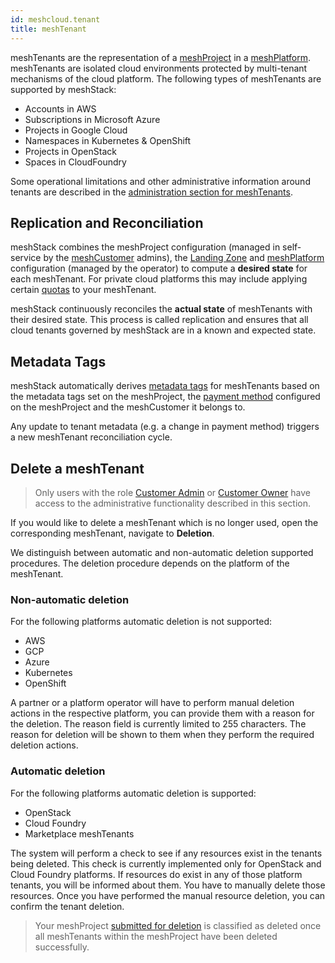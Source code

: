 ```yaml
---
id: meshcloud.tenant
title: meshTenant
---
```


meshTenants are the representation of a [meshProject](./meshcloud.project.md) in a [meshPlatform](./meshcloud.platforms.md).
meshTenants are isolated cloud environments protected by multi-tenant mechanisms of the cloud platform. The following types of meshTenants are supported by meshStack:

- Accounts in AWS
- Subscriptions in Microsoft Azure
- Projects in Google Cloud
- Namespaces in Kubernetes & OpenShift
- Projects in OpenStack
- Spaces in CloudFoundry

Some operational limitations and other administrative information around tenants are described in the [administration section for meshTenants](meshstack.tenants.md).

## Replication and Reconciliation

meshStack combines the meshProject configuration (managed in self-service by the [meshCustomer](./meshcloud.customer.md) admins), the [Landing Zone](./meshcloud.landing-zones.md) and [meshPlatform](./meshcloud.platforms.md) configuration (managed by the operator) to compute a **desired state** for each meshTenant. For private cloud platforms this may include applying certain [quotas](./meshcloud.tenant-quota.md) to your meshTenant.

meshStack continuously reconciles the **actual state** of meshTenants with their desired state. This process is called replication and ensures that all cloud tenants governed by meshStack are in a known and expected state.

## Metadata Tags

meshStack automatically derives [metadata tags](./meshcloud.metadata-tags.md) for meshTenants based on the metadata tags set on the meshProject, the [payment method](./meshcloud.payment-methods.md) configured on the meshProject and
the meshCustomer it belongs to.

Any update to tenant metadata (e.g. a change in payment method) triggers a new meshTenant reconciliation cycle.

## Delete a meshTenant

> Only users with the role [Customer Admin](meshcloud.customer.md#assign-meshcustomer-roles) or [Customer Owner](meshcloud.customer.md#assign-meshcustomer-roles) have access to the administrative functionality described in this section.

If you would like to delete a meshTenant which is no longer used, open the corresponding meshTenant, navigate to **Deletion**.

We distinguish between automatic and non-automatic deletion supported procedures. The deletion procedure depends on the platform of the meshTenant.

### Non-automatic deletion

For the following platforms automatic deletion is not supported:

- AWS
- GCP
- Azure
- Kubernetes
- OpenShift

A partner or a platform operator will have to perform manual deletion actions in the respective platform, you can provide them with a reason for the deletion. The reason field is currently limited to 255 characters. The reason for deletion will be shown to them when they perform the required deletion actions.

### Automatic deletion

For the following platforms automatic deletion is supported:

- OpenStack
- Cloud Foundry
- Marketplace meshTenants

The system will perform a check to see if any resources exist in the tenants being deleted. This check is currently implemented only for OpenStack and Cloud Foundry platforms. If resources do exist in any of those platform tenants, you will be informed about them. You have to manually delete those resources. Once you have performed the manual resource deletion, you can confirm the tenant deletion.

> Your meshProject [submitted for deletion](meshcloud.project.md#delete-a-meshproject) is classified as deleted once all meshTenants within the meshProject have been deleted successfully.

